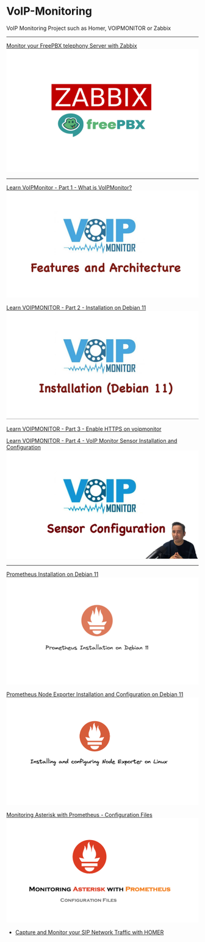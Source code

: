 # VoIP-Monitoring
VoIP Monitoring Project such as Homer, VOIPMONITOR or Zabbix

***
[Monitor your FreePBX telephony Server with Zabbix ](https://github.com/Omid-Mohajerani/VoIP-Monitoring/wiki/Monitoring-FreePBX-with-Zabbix)
[![Monitor your FreePBX telephony Server with Zabbix](https://github.com/Omid-Mohajerani/VoIP-Monitoring/blob/main/screenshots/Zabbix_FreePBX.png?raw=true)](https://github.com/Omid-Mohajerani/VoIP-Monitoring/wiki/Monitoring-FreePBX-with-Zabbix)

***
[Learn VoIPMonitor - Part 1 - What is VoIPMonitor? ](https://www.youtube.com/watch?v=klcd0Dmg9k4)
[![What is VoIPMonitor?](https://github.com/Omid-Mohajerani/VoIP-Monitoring/blob/main/screenshots/VoipMonitor_into-features-architecture.png?raw=true)](https://www.youtube.com/watch?v=klcd0Dmg9k4)


[Learn VOIPMONITOR - Part 2 - Installation on Debian 11](https://github.com/Omid-Mohajerani/VoIP-Monitoring/wiki/VoIPMonitor-Installation-%5BDebian-11%5D)
[![Install VoIPMonitor on Debian 11](https://github.com/Omid-Mohajerani/VoIP-Monitoring/blob/main/screenshots/voip_monitor_installation_on_Debian.png?raw=true)](https://www.youtube.com/watch?v=x0gNUcV41Fg)

[Learn VOIPMONITOR - Part 3 - Enable HTTPS on voipmonitor](https://github.com/Omid-Mohajerani/VoIP-Monitoring/wiki/Enable-SSL-for-voipmonitor)

[Learn VOIPMONITOR - Part 4 - VoIP Monitor Sensor Installation and Configuration](https://github.com/Omid-Mohajerani/VoIP-Monitoring/wiki/Installing-and-configuring-VoIPMonitor-Sensor-(Sniffer))
[![VoIP Monitor Sensor Installation and Configuration](https://github.com/Omid-Mohajerani/VoIP-Monitoring/blob/main/screenshots/voip_monitor_sensor_configuration.png?raw=true)](https://www.youtube.com/watch?v=x0gNUcV41Fg)


***

[Prometheus Installation on Debian 11](https://github.com/Omid-Mohajerani/VoIP-Monitoring/wiki/Prometheus-Installation-on-Debian-11)
[![Prometheus Installation on Debian 11](https://github.com/Omid-Mohajerani/VoIP-Monitoring/blob/main/screenshots/Prometheus_Installation_On_Debian11.png?raw=true)](https://github.com/Omid-Mohajerani/VoIP-Monitoring/wiki/Prometheus-Installation-on-Debian-11)


[Prometheus Node Exporter Installation and Configuration on Debian 11](https://github.com/Omid-Mohajerani/VoIP-Monitoring/wiki/Prometheus-Node-Exporter-Installation-and-Configuration-on-Debian-11)
[![Prometheus Node Exporter Installation and Configuration on Debian 11](https://github.com/Omid-Mohajerani/VoIP-Monitoring/blob/main/screenshots/Prometheus_Node_Exporter_On_Debian11.png?raw=true)](https://github.com/Omid-Mohajerani/VoIP-Monitoring/wiki/Prometheus-Node-Exporter-Installation-and-Configuration-on-Debian-11)


[Monitoring Asterisk with Prometheus - Configuration Files](https://github.com/Omid-Mohajerani/VoIP-Monitoring/wiki/Prometheus-Asterisk-Configuration-files)
[![Monitoring Asterisk with Prometheus - Configuration Files](https://github.com/Omid-Mohajerani/VoIP-Monitoring/blob/main/screenshots/Monitoring-Asterisk-Promtheus-config-files.png?raw=true)](https://github.com/Omid-Mohajerani/VoIP-Monitoring/wiki/Prometheus-Asterisk-Configuration-files)
 - [Capture and Monitor your SIP Network Traffic with HOMER](https://www.youtube.com/watch?v=sZOad2JVfe4&list=PLcrU7LQXdqpfvvsEV3AGvXoTyQ7uGLyve&index=11)






